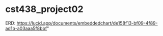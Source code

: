 # cst438_project02

ERD: https://lucid.app/documents/embeddedchart/de158f13-bf09-4f89-ad1b-a03aaa5f8bbf"
